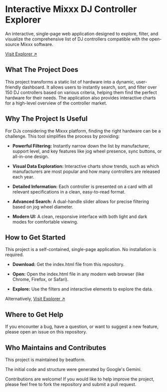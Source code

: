 # Interactive Mixxx DJ Controller Explorer

An interactive, single-page web application designed to explore, filter, and visualize the comprehensive list of DJ controllers compatible with the open-source Mixxx software.

[Visit Explorer ↗](https://beatform.github.io/mixxx-controller-explorer/)

## What The Project Does

This project transforms a static list of hardware into a dynamic, user-friendly dashboard. It allows users to instantly search, sort, and filter over 150 DJ controllers based on various criteria, helping them find the perfect hardware for their needs. The application also provides interactive charts for a high-level overview of the controller market.

## Why The Project Is Useful

For DJs considering the Mixxx platform, finding the right hardware can be a challenge. This tool simplifies the process by providing:

* **Powerful Filtering:** Instantly narrow down the list by manufacturer, support level, and key features like jog wheel presence, sync buttons, or all-in-one design.

* **Visual Data Exploration:** Interactive charts show trends, such as which manufacturers are most popular and how many controllers are released each year.

* **Detailed Information:** Each controller is presented on a card with all relevant specifications in a clean, easy-to-read format.

* **Advanced Search:** A dual-handle slider allows for precise filtering based on jog wheel diameter.

* **Modern UI:** A clean, responsive interface with both light and dark modes for comfortable viewing.

## How to Get Started

This project is a self-contained, single-page application. No installation is required.

* **Download:** Get the index.html file from this repository.

* **Open:** Open the index.html file in any modern web browser (like Chrome, Firefox, or Safari).

* **Explore:** Use the filters and interactive elements to explore the data.

Alternatively, [Visit Explorer ↗](https://beatform.github.io/mixxx-controller-explorer/)

## Where to Get Help

If you encounter a bug, have a question, or want to suggest a new feature, please open an issue on this repository.

## Who Maintains and Contributes

This project is maintained by beatform.

The initial code and structure were generated by Google's Gemini.

Contributions are welcome! If you would like to help improve the project, please feel free to fork the repository and submit a pull request.
